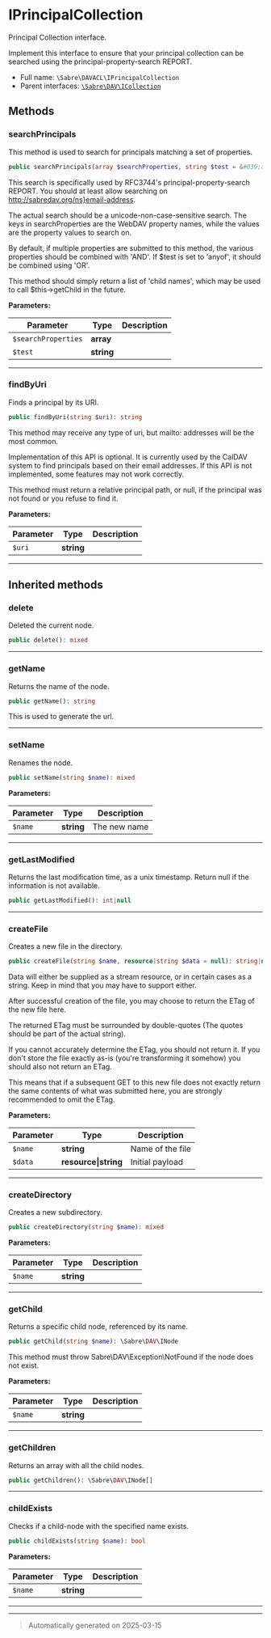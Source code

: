 
# IPrincipalCollection

Principal Collection interface.

Implement this interface to ensure that your principal collection can be
searched using the principal-property-search REPORT.

* Full name: `\Sabre\DAVACL\IPrincipalCollection`
* Parent interfaces: [`\Sabre\DAV\ICollection`](../DAV/ICollection.md)


## Methods


### searchPrincipals

This method is used to search for principals matching a set of
properties.

```php
public searchPrincipals(array $searchProperties, string $test = &#039;allof&#039;): array
```

This search is specifically used by RFC3744's principal-property-search
REPORT. You should at least allow searching on
http://sabredav.org/ns}email-address.

The actual search should be a unicode-non-case-sensitive search. The
keys in searchProperties are the WebDAV property names, while the values
are the property values to search on.

By default, if multiple properties are submitted to this method, the
various properties should be combined with 'AND'. If $test is set to
'anyof', it should be combined using 'OR'.

This method should simply return a list of 'child names', which may be
used to call $this->getChild in the future.






**Parameters:**

| Parameter | Type | Description |
|-----------|------|-------------|
| `$searchProperties` | **array** |  |
| `$test` | **string** |  |





***

### findByUri

Finds a principal by its URI.

```php
public findByUri(string $uri): string
```

This method may receive any type of uri, but mailto: addresses will be
the most common.

Implementation of this API is optional. It is currently used by the
CalDAV system to find principals based on their email addresses. If this
API is not implemented, some features may not work correctly.

This method must return a relative principal path, or null, if the
principal was not found or you refuse to find it.






**Parameters:**

| Parameter | Type | Description |
|-----------|------|-------------|
| `$uri` | **string** |  |





***


## Inherited methods


### delete

Deleted the current node.

```php
public delete(): mixed
```












***

### getName

Returns the name of the node.

```php
public getName(): string
```

This is used to generate the url.










***

### setName

Renames the node.

```php
public setName(string $name): mixed
```








**Parameters:**

| Parameter | Type | Description |
|-----------|------|-------------|
| `$name` | **string** | The new name |





***

### getLastModified

Returns the last modification time, as a unix timestamp. Return null
if the information is not available.

```php
public getLastModified(): int|null
```












***

### createFile

Creates a new file in the directory.

```php
public createFile(string $name, resource|string $data = null): string|null
```

Data will either be supplied as a stream resource, or in certain cases
as a string. Keep in mind that you may have to support either.

After successful creation of the file, you may choose to return the ETag
of the new file here.

The returned ETag must be surrounded by double-quotes (The quotes should
be part of the actual string).

If you cannot accurately determine the ETag, you should not return it.
If you don't store the file exactly as-is (you're transforming it
somehow) you should also not return an ETag.

This means that if a subsequent GET to this new file does not exactly
return the same contents of what was submitted here, you are strongly
recommended to omit the ETag.






**Parameters:**

| Parameter | Type | Description |
|-----------|------|-------------|
| `$name` | **string** | Name of the file |
| `$data` | **resource&#124;string** | Initial payload |





***

### createDirectory

Creates a new subdirectory.

```php
public createDirectory(string $name): mixed
```








**Parameters:**

| Parameter | Type | Description |
|-----------|------|-------------|
| `$name` | **string** |  |





***

### getChild

Returns a specific child node, referenced by its name.

```php
public getChild(string $name): \Sabre\DAV\INode
```

This method must throw Sabre\DAV\Exception\NotFound if the node does not
exist.






**Parameters:**

| Parameter | Type | Description |
|-----------|------|-------------|
| `$name` | **string** |  |





***

### getChildren

Returns an array with all the child nodes.

```php
public getChildren(): \Sabre\DAV\INode[]
```












***

### childExists

Checks if a child-node with the specified name exists.

```php
public childExists(string $name): bool
```








**Parameters:**

| Parameter | Type | Description |
|-----------|------|-------------|
| `$name` | **string** |  |





***


***
> Automatically generated on 2025-03-15
